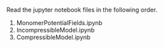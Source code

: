Read the jupyter notebook files in the following order.

1. MonomerPotentialFields.ipynb
2. IncompressibleModel.ipynb
3. CompressibleModel.ipynb